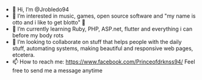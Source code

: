 - 👋 Hi, I’m @Jrobledo94
- 👀 I’m interested in music, games, open source software and "my name is otto and i like to get blotto" 👀
- 🌱 I’m currently learning Ruby, PHP, ASP.net, flutter and everything i can before my body rots
- 💞️ I’m looking to collaborate on stuff that helps people with the daily stuff, automating systems, making beautiful and responsive web pages, etcetera.
- 📫 How to reach me:
https://www.facebook.com/Princeofdrknss94/
Feel free to send me a message anytime

<!---
Jrobledo94/Jrobledo94 is a ✨ special ✨ repository because its `README.md` (this file) appears on your GitHub profile.
You can click the Preview link to take a look at your changes.
--->
